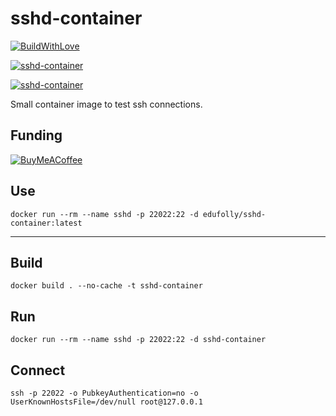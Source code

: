 # sshd-container

[![BuildWithLove](https://img.shields.io/badge/%20built%20with-%20%E2%9D%A4-ff69b4.svg "build with love")](https://github.com/edufolly/sshd-container/stargazers)

[![sshd-container](https://img.shields.io/github/license/edufolly/sshd-container)](https://github.com/edufolly/sshd-container)

[![sshd-container](https://img.shields.io/github/actions/workflow/status/edufolly/sshd-container/main.yml?branch=main)](https://github.com/edufolly/sshd-container)

Small container image to test ssh connections.

## Funding

[![BuyMeACoffee](https://www.buymeacoffee.com/assets/img/guidelines/download-assets-sm-2.svg)](https://www.buymeacoffee.com/edufolly)

## Use
```shell
docker run --rm --name sshd -p 22022:22 -d edufolly/sshd-container:latest
```

---

## Build
```shell
docker build . --no-cache -t sshd-container
```

## Run
```shell
docker run --rm --name sshd -p 22022:22 -d sshd-container
```

## Connect
```shell
ssh -p 22022 -o PubkeyAuthentication=no -o UserKnownHostsFile=/dev/null root@127.0.0.1
```
